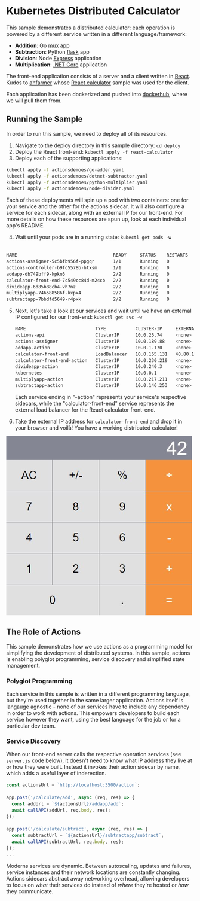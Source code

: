 # Kubernetes Distributed Calculator

This sample demonstrates a distributed calculator: each operation is powered by a different service written in a different language/framework:

- **Addition**: Go [mux](https://github.com/gorilla/mux) app
- **Subtraction**: Python [flask](https://flask.palletsprojects.com/en/1.0.x/) app
- **Division**: Node [Express](https://expressjs.com/) application
- **Multiplication**: [.NET Core](https://docs.microsoft.com/en-us/dotnet/core/) application

The front-end application consists of a server and a client written in [React](https://reactjs.org/). 
Kudos to [ahfarmer](https://github.com/ahfarmer) whose [React calculator](https://github.com/ahfarmer/calculator) 
sample was used for the client.

Each application has been dockerized and pushed into [dockerhub](https://hub.docker.com/u/actionsdemoes), where we will pull them from.

## Running the Sample

In order to run this sample, we need to deploy all of its resources. 

1. Navigate to the deploy directory in this sample directory: `cd deploy`
2. Deploy the React front-end: `kubectl apply -f react-calculator`
3. Deploy each of the supporting applications:

```bash
kubectl apply -f actionsdemoes/go-adder.yaml
kubectl apply -f actionsdemoes/dotnet-subtractor.yaml
kubectl apply -f actionsdemoes/python-multiplier.yaml
kubectl apply -f actionsdemoes/node-divider.yaml
```

Each of these deployments will spin up a pod with two containers: one for your service and the other for the actions sidecar. It will also configure
a service for each sidecar, along with an external IP for our front-end. For more details on how these resources are spun up, look at each individual 
app's README.

4. Wait until your pods are in a running state: `kubectl get pods -w`

```bash

NAME                                    READY     STATUS    RESTARTS   AGE
actions-assigner-5c5bfb956f-ppgqr       1/1       Running   0          5d
actions-controller-b9fc5578b-htxsm      1/1       Running   0          5d
addapp-db749bff9-kpkn6                  2/2       Running   0          2m
calculator-front-end-7c549cc84d-m24cb   2/2       Running   0          3m
divideapp-6d85b88cb4-vh7nz              2/2       Running   0          1m
multiplyapp-746588586f-kxpx4            2/2       Running   0          1m
subtractapp-7bbdfd5649-r4pxk            2/2       Running   0          2m
```

5. Next, let's take a look at our services and wait until we have an external IP configured for our front-end: `kubectl get svc -w`

    ```bash
    NAME                          TYPE           CLUSTER-IP     EXTERNAL-IP     PORT(S)            AGE
    actions-api                   ClusterIP      10.0.25.74     <none>          80/TCP             5d
    actions-assigner              ClusterIP      10.0.189.88    <none>          80/TCP             5d
    addapp-action                 ClusterIP      10.0.1.170     <none>          80/TCP,50001/TCP   2m
    calculator-front-end          LoadBalancer   10.0.155.131   40.80.152.125   80:32633/TCP       3m
    calculator-front-end-action   ClusterIP      10.0.230.219   <none>          80/TCP,50001/TCP   3m
    divideapp-action              ClusterIP      10.0.240.3     <none>          80/TCP,50001/TCP   1m
    kubernetes                    ClusterIP      10.0.0.1       <none>          443/TCP            33d
    multiplyapp-action            ClusterIP      10.0.217.211   <none>          80/TCP,50001/TCP   1m
    subtractapp-action            ClusterIP      10.0.146.253   <none>          80/TCP,50001/TCP   2m
    ```

    Each service ending in "-action" represents your service's respective sidecars, while the "calculator-front-end" service represents the external 
    load balancer for the React calculator front-end.

6. Take the external IP address for `calculator-front-end` and drop it in your browser and voilà! You have a working distributed calculator!

![Calculator Screenshot](./img/calculator-screenshot.jpg)

## The Role of Actions

This sample demonstrates how we use actions as a programming model for simplifying the development of distributed systems. In this sample, actions is
enabling polyglot programming, service discovery and simplified state management.

### Polyglot Programming

Each service in this sample is written in a different programming language, but they're used together in the same larger application. Actions itself is
langauge agnostic - none of our services have to include any dependency in order to work with actions. This empowers developers to build each service 
however they want, using the best language for the job or for a particular dev team.

### Service Discovery

When our front-end server calls the respective operation services (see `server.js` code below), it doesn't need to know what IP address they live at or how they were built. Instead it invokes their action sidecar by name, which adds a useful layer of inderection. 

```js
const actionsUrl = `http://localhost:3500/action`;

app.post('/calculate/add', async (req, res) => {
  const addUrl = `${actionsUrl}/addapp/add`;
  await callAPI(addUrl, req.body, res);
});

app.post('/calculate/subtract', async (req, res) => {
  const subtractUrl = `${actionsUrl}/subtractapp/subtract`;
  await callAPI(subtractUrl, req.body, res);
});
...
```

Moderns services are dynamic. Between autoscaling, updates and failures, service instances and their network locations are constantly changing. Actions sidecars abstract away networking overhead, allowing developers to focus on _what_ their services do instead of _where_ they're hosted or _how_ they communicate.